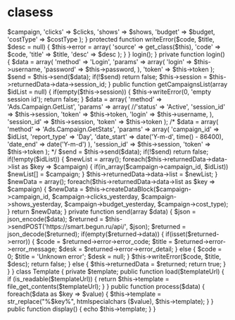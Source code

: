 clasess
=======
<?php
abstract class Analytics
{
	public $returnedData;
	public $error;
	
	protected $session;
	
	protected function sendPost($url, $data)
	{
		$curl = curl_init($url);
		
		curl_setopt($curl, CURLOPT_POST, 1);
		curl_setopt($curl, CURLOPT_RETURNTRANSFER, 1);
		curl_setopt($curl, CURLOPT_POSTFIELDS, $data);
		
		$result = curl_exec($curl);
		curl_close($curl);
		
		return $result;
	}
	
	protected function createDataBlock($campaign, $clicks, $shows, $budget, $costType = 'cpc')
	{
		return array(
			'campaignID' => $campaign,
			'clicks' => $clicks,
			'shows' => $shows,
			'budget' => $budget,
			'costType' => $costType
		);
	}
	
	protected function writeError($code, $title, $desc = null)
	{
		$this->error = array(
			'source' => get_class($this),
			'code' => $code,
			'title' => $title,
			'desc' => $desc
		);
	}
}
<?php
final class Begun extends Analytics
{
	private $username = 'maxim@mango-media.ru';
	private $password = 'pS.mG7mA';
	private $token = '97b5972ccbdf567218f201b9df91df36';
	
	public function __construct()
	{
		$this->login();
	}
	
	private function login()
	{
		$data = array(
			'method' => 'Login',
			'params' => array(
				'login' => $this->username,
				'password' => $this->password,
			),
			'token' => $this->token
		);
		
		$send = $this->send($data);
		
		if(!$send) return false;
		
		$this->session = $this->returnedData->data->session_id;
	}
	
	public function getCampaignsList(array $idList = null)
	{
		if(empty($this->session)) 
		{
			$this->writeError(0, 'empty session id');
			
			return false;
		}
		
		$data = array(
			'method' => 'Ads.Campaign.GetList',
			'params' => array(
				//'status' => 'Active',
				'session_id' => $this->session,
				'token' => $this->token,
				'login' => $this->username,
			),
			'session_id' => $this->session,
			'token' => $this->token
		);
		/*
		$data = array(
			'method' => 'Ads.Campaign.GetStats',
			'params' => array(
				'campaign_id' => $idList,
				'report_type' => 'Day',
				'date_start' => date('Y-m-d', time() - 86400),
				'date_end' => date('Y-m-d')
			),
			'session_id' => $this->session,
			'token' => $this->token
		);
		*/
		$send = $this->send($data);
		
		if(!$send) return false;
		
		if(!empty($idList))
		{
			$newList = array();
			
			foreach($this->returnedData->data->list as $key => $campaign)
			{
				if(in_array($campaign->campaign_id, $idList)) $newList[] = $campaign;
			}
			
			$this->returnedData->data->list = $newList;
		}
		
		$newData = array();
		
		foreach($this->returnedData->data->list as $key => $campaign)
		{
			$newData = $this->createDataBlock($campaign->campaign_id, $campaign->clicks_yesterday, $campaign->shows_yesterday, $campaign->budget_yesterday, $campaign->cost_type);
		}
		
		return $newData;
	}
	
	private function send(array $data)
	{
		$json = json_encode($data);
		
		$returned = $this->sendPOST('https://smart.begun.ru/api/', $json);
		$returned = json_decode($returned);
		
		if(empty($returned->data)) 
		{
			if(isset($returned->error)) 
			{
				$code = $returned->error->error_code;
				$title = $returned->error->error_message;
				$desk = $returned->error->error_detail;
			}
			else 
			{
				$code = 0;
				$title = 'Unknown error';
				$desk = null;
			}
			
			$this->writeError($code, $title, $desc);
			
			return false;
		}
		else 
		{
			$this->returnedData = $returned;
			
			return true;
		}
	}
}
class Template
{
	private $template;
	public function load($templateUrl) 
	{ 
		if (is_readable($templateUrl))
		{
			return $this->template = file_get_contents($templateUrl);
		}
	}
	public function process($data)
	{
		foreach($data as $key => $value)
		{
			$this->template = str_replace("%$key%", htmlspecialchars ($value), $this->template);
		}
	}
	public function display()
	{
		echo $this->template;
	} 
}
